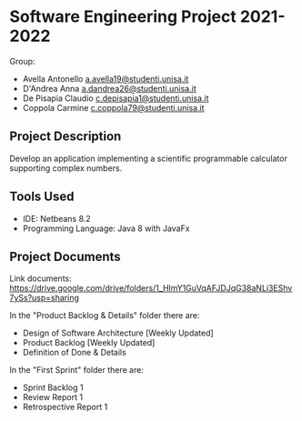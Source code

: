 # Software Engineering Project 2021-2022

Group:
* Avella Antonello            a.avella19@studenti.unisa.it             
* D'Andrea Anna               a.dandrea26@studenti.unisa.it 
* De Pisapia Claudio          c.depisapia1@studenti.unisa.it
* Coppola Carmine             c.coppola79@studenti.unisa.it

## Project Description
Develop an application implementing a scientific programmable calculator supporting complex numbers.

## Tools Used
- IDE: Netbeans 8.2
- Programming Language: Java 8 with JavaFx

## Project Documents
Link documents: https://drive.google.com/drive/folders/1_HlmY1GuVqAFJDJqG38aNLi3EShv7ySs?usp=sharing

In the "Product Backlog & Details" folder there are:
- Design of Software Architecture [Weekly Updated]
- Product Backlog [Weekly Updated]
- Definition of Done & Details

In the "First Sprint" folder there are:
- Sprint Backlog 1
- Review Report 1
- Retrospective Report 1
